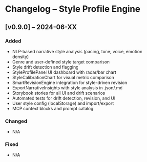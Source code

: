 # Changelog – Style Profile Engine

## [v0.9.0] – 2024-06-XX

### Added
- NLP-based narrative style analysis (pacing, tone, voice, emotion density)
- Genre and user-defined style target comparison
- Style drift detection and flagging
- StyleProfilePanel UI dashboard with radar/bar chart
- StyleCalibrationChart for visual metric comparison
- SmartRevisionEngine integration for style-driven revision
- ExportNarrativeInsights with style analysis in .json/.md
- Storybook stories for all UI and drift scenarios
- Automated tests for drift detection, revision, and UI
- User style config (localStorage) and import/export
- MCP context blocks and prompt catalog

### Changed
- N/A

### Fixed
- N/A 
